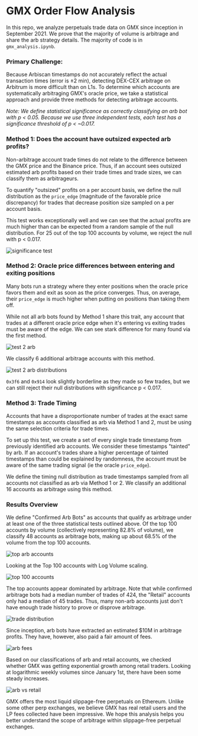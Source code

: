 # GMX Order Flow Analysis

In this repo, we analyze perpetuals trade data on GMX since inception in September 2021. 
We prove that the majority of volume is arbitrage and share the arb strategy details. The 
majority of code is in `gmx_analysis.ipynb`.


### Primary Challenge:

Because Arbiscan timestamps do not accurately reflect the actual transaction times (error is ±2 min),
detecting DEX-CEX arbitrage on Arbitrum is more difficult than on L1s. To determine which 
accounts are systematically arbitraging GMX's oracle price, we take a statistical approach and 
provide three methods for detecting arbitrage accounts. 

*Note: We define statistical significance as correctly classifying an arb bot with p < 0.05. 
Because we use three independent tests, each test has a significance threshold of p < ~0.017.*

### Method 1: Does the account have outsized expected arb profits?

Non-arbitrage account trade times do not relate to the difference between the GMX price 
and the Binance price. Thus, if an account sees outsized estimated arb profits based on their 
trade times and trade sizes, we can classify them as arbitrageurs. 

To quantify "outsized" profits on a per account basis, we define the null distribution as the 
`price_edge` (magnitude of the favorable price discrepancy) for trades that decrease position size
sampled on a per account basis.

This test works exceptionally well and we can see that the actual profits are much higher
than can be expected from a random sample of the null distribution. For 25 out of the top 100 
accounts by volume, we reject the null with p < 0.017.

![significance test](./graphs/test1_arb.png?raw=true "Test 1")

### Method 2: Oracle price differences between entering and exiting positions

Many bots run a strategy where they enter positions when the oracle price favors them and 
exit as soon as the price converges. Thus, on average, their `price_edge` is much higher 
when putting on positions than taking them off.

While not all arb bots found by Method 1 share this trait, any account that trades at a different
oracle price edge when it's entering vs exiting trades must be aware of the edge. We can see
stark difference for many found via the first method.

![test 2 arb](./graphs/test2_arb.png?raw=true "Test 2 Arb")

We classify 6 additional arbitrage accounts with this method.

![test 2 arb distributions](./graphs/decrease_median_distributions_arb.png?raw=true "Test 2 Distributions")

`0x3f6` and `0x914` look slightly borderline as they made so few trades, but we can still reject 
their null distributions with significance p < 0.017.

### Method 3: Trade Timing

Accounts that have a disproportionate number of trades at the exact same timestamps as accounts 
classified as arb via Method 1 and 2, must be using the same selection criteria for trade times.

To set up this test, we create a set of every single trade timestamp from previously identified
arb accounts. We consider these timestamps "tainted" by arb. If an account's trades share
a higher percentage of tainted timestamps than could be explained by randomness, the account
must be aware of the same trading signal (ie the oracle `price_edge`).

We define the timing null distribution as trade timestamps sampled from all accounts not
classified as arb via Method 1 or 2. We classify an additional 16 accounts as arbitrage using
this method.

### Results Overview

We define "Confirmed Arb Bots" as accounts that qualify as arbitrage under at least one of the
three statistical tests outlined above. Of the top 100 accounts by volume (collectively 
representing 82.8% of volume), we classify 48 accounts as arbitrage bots, making up 
about 68.5% of the volume from the top 100 accounts.

![top arb accounts](./graphs/top_accounts_volume.png?raw=true "Top Arb Accounts")

Looking at the Top 100 accounts with Log Volume scaling.

![top 100 accounts](./graphs/top_100_volume.png?raw=true "Top 100 Accounts")

The top accounts appear dominated by arbitrage. Note that while confirmed arbitrage bots had 
a median number of trades of 424, the "Retail" accounts only had a median of 45 trades. 
Thus, many non-arb accounts just don't have enough trade history to prove or disprove arbitrage.

![trade distribution](./graphs/volume_pie_chart.png?raw=true "Trade Distribution")

Since inception, arb bots have extracted an estimated $10M in arbitrage profits. They have,
however, also paid a fair amount of fees.

![arb fees](./graphs/fees_collected.png?raw=true "Arbitrage Fees")

Based on our classifications of arb and retail accounts, we checked whether GMX was getting 
exponential growth among retail traders. Looking at logarithmic weekly volumes since 
January 1st, there have been some steady increases.

![arb vs retail](./graphs/arb_vs_retail_volume.png?raw=true "Arbitrage vs Retail")

GMX offers the most liquid slippage-free perpetuals on Ethereum. Unlike some other perp
exchanges, we believe GMX has real retail users and the LP fees collected have been 
impressive. We hope this analysis helps you better understand the scope of arbitrage 
within slippage-free perpetual exchanges.